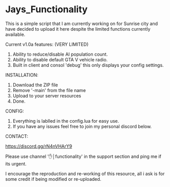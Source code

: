 # Jays_Functionality
This is a simple script that I am currently working on for Sunrise city and have decided to upload it here despite the limited functions currently available. 


Current v1.0a features: (VERY LIMITED)

  1. Ability to reduce/disable AI population count.
  2. Ability to disable default GTA V vehicle radio.
  3. Built in client and consol 'debug' this only displays your config settings.

INSTALLATION:

  1. Download the ZIP file
  2. Remove '-main' from the file name
  3. Upload to your server resources
  4. Done.

CONFIG:

  1. Everything is lablled in the config.lua for easy use.
  2. If you have any issues feel free to join my personal discord below.

CONTACT:

  https://discord.gg/rN4nVHArY9
  
  Please use channel '✋│functionality' in the support section and ping me if its urgent.
 
 
I encourage the reproduction and re-working of this resource, all i ask is for some credit if being modified or re-uploaded.
